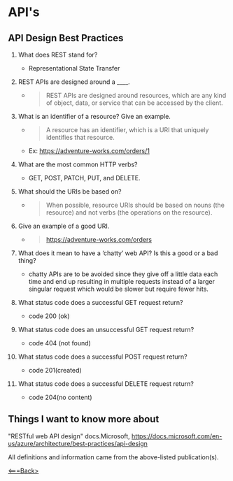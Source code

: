# API's

## API Design Best Practices

1. What does REST stand for?

    *  Representational State Transfer

2. REST APIs are designed around a ____.

    * >REST APIs are designed around resources, which are any kind of object, data, or service that can be accessed by the client.

3. What is an identifier of a resource? Give an example.

    * >A resource has an identifier, which is a URI that uniquely identifies that resource.
    * Ex: https://adventure-works.com/orders/1 

4. What are the most common HTTP verbs?

    * GET, POST, PATCH, PUT, and DELETE.

5. What should the URIs be based on?

    * >  When possible, resource URIs should be based on nouns (the resource) and not verbs (the operations on the resource).

6. Give an example of a good URI.

    * > https://adventure-works.com/orders 

7. What does it mean to have a ‘chatty’ web API? Is this a good or a bad thing?

    * chatty APIs are to be avoided since they give off a little data each time and end up resulting in multiple requests instead of a larger singular request which would be slower but require fewer hits.

8. What status code does a successful GET request return?

    * code 200 (ok)

9. What status code does an unsuccessful GET request return?

    * code 404 (not found)

10. What status code does a successful POST request return?

    * code 201(created)

11. What status code does a successful DELETE request return?

    * code 204(no content)

## Things I want to know more about

"RESTful web API design" docs.Microsoft, <https://docs.microsoft.com/en-us/azure/architecture/best-practices/api-design>

All definitions and information came from the above-listed publication(s).

[<===Back>](README.md)
